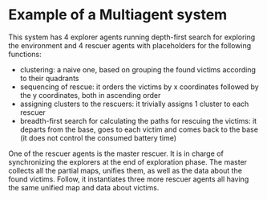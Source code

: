 # Example of a Multiagent system
This system has 4 explorer agents running depth-first search for exploring the environment and 4 rescuer agents with placeholders for the following functions:
* clustering: a naive one, based on grouping the found victims according to their quadrants
* sequencing of rescue: it orders the victims by x coordinates followed by the y coordinates, both in ascending order
* assigning clusters to the rescuers: it trivially assigns 1 cluster to each rescuer
* breadth-first search for calculating the paths for rescuing the victims: it departs from the base, goes to each victim and comes back to the base (it does not control the consumed battery time)

One of the rescuer agents is the master rescuer. It is in charge of synchronizing the explorers at the end of exploration phase. The master collects all the partial maps, unifies them, as well as the data about the found victims. Follow, it instantiates three more rescuer agents all having the same unified map and data about victims.
